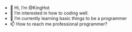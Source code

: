 - 👋 Hi, I’m @KingHot
- 👀 I’m interested in how to coding well.
- 🌱 I’m currently learning basic things to be a programmer
- 📫 How to reach me professional programmer?

<!---
King-Hot/King-Hot is a ✨ special ✨ repository because its `README.md` (this file) appears on your GitHub profile.
You can click the Preview link to take a look at your changes.
--->

